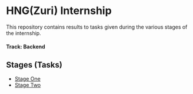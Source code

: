 # HNG(Zuri) Internship
This repository contains results to tasks given during the various stages of the internship.

#### Track: Backend

## Stages (Tasks)
* [Stage One](https://github.com/Mimi97-aqua/HNG_Zuri/tree/main/stage_one_task)
* [Stage Two](https://github.com/Mimi97-aqua/HNG_Zuri/tree/main/stage_two_task)

